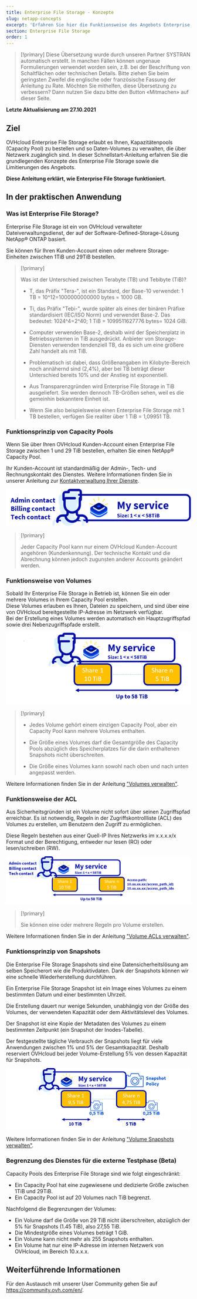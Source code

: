```yaml
---
title: Enterprise File Storage - Konzepte
slug: netapp-concepts
excerpt: 'Erfahren Sie hier die Funktionsweise des Angebots Enterprise File Storage'
section: Enterprise File Storage
order: 1
---
```


> [!primary]
> Diese Übersetzung wurde durch unseren Partner SYSTRAN automatisch erstellt. In manchen Fällen können ungenaue Formulierungen verwendet worden sein, z.B. bei der Beschriftung von Schaltflächen oder technischen Details. Bitte ziehen Sie beim geringsten Zweifel die englische oder französische Fassung der Anleitung zu Rate. Möchten Sie mithelfen, diese Übersetzung zu verbessern? Dann nutzen Sie dazu bitte den Button «Mitmachen» auf dieser Seite.
>

**Letzte Aktualisierung am 27.10.2021**

## Ziel

OVHcloud Enterprise File Storage erlaubt es Ihnen, Kapazitätenpools (Capacity Pool) zu bestellen und so Daten-Volumes zu verwalten, die über Netzwerk zugänglich sind.
In dieser Schnellstart-Anleitung erfahren Sie die grundlegenden Konzepte des Enterprise File Storage sowie die Limitierungen des Angebots.

**Diese Anleitung erklärt, wie Enterprise File Storage funktioniert.**

## In der praktischen Anwendung

### Was ist Enterprise File Storage?

Enterprise File Storage ist ein von OVHcloud verwalteter Dateiverwaltungsdienst, der auf der Software-Defined-Storage-Lösung NetApp&#174; ONTAP basiert.

Sie können für Ihren Kunden-Account einen oder mehrere Storage-Einheiten zwischen 1TiB und 29TiB bestellen.

> [!primary]
>
> Was ist der Unterschied zwischen Terabyte (TB) und Tebibyte (TiB)?
>
> - T, das Präfix "Tera-", ist ein Standard, der Base-10 verwendet: 1 TB = 10^12=1000000000000 bytes = 1000 GB.
>
> - Ti, das Präfix "Tebi-", wurde später als eines der binären Präfixe standardisiert (IEC/ISO Norm) und verwendet Base-2. Das bedeutet: 1024^4=2^40; 1 TiB = 1099511627776 bytes= 1024 GiB.
>
> - Computer verwenden Base-2, deshalb wird der Speicherplatz in Betriebssystemen in TiB ausgedrückt. Anbieter von Storage-Diensten verwenden tendenziell TB, da es sich um eine größere Zahl handelt als mit TiB.
>
> - Problematisch ist dabei, dass Größenangaben im Kilobyte-Bereich noch annähernd sind (2,4%), aber bei TB beträgt dieser Unterschied bereits 10% und der Anstieg ist exponentiell.
>
> - Aus Transparenzgründen wird Enterprise File Storage in TiB ausgeliefert. Sie werden dennoch TB-Größen sehen, weil es die gemeinhin bekanntere Einheit ist.
>
> - Wenn Sie also beispielsweise einen Enterprise File Storage mit 1 TB bestellen, verfügen Sie realiter über 1 TiB = 1,09951 TB.
>

### Funktionsprinzip von Capacity Pools

Wenn Sie über Ihren OVHcloud Kunden-Account einen Enterprise File Storage zwischen 1 und 29 TiB bestellen, erhalten Sie einen NetApp&#174; Capacity Pool.

Ihr Kunden-Account ist standardmäßig der Admin-, Tech- und Rechnungskontakt des Dienstes. Weitere Informationen finden Sie in unserer Anleitung zur [Kontaktverwaltung Ihrer Dienste](https://docs.ovh.com/de/customer/verwaltung-der-kontakte/).

![Enterprise File Storage 1](images/Netapp_Concept_1.PNG)

> [!primary]
>
> Jeder Capacity Pool kann nur einem OVHcloud Kunden-Account angehören (Kundenkennung). Der technische Kontakt und die Abrechnung können jedoch zugunsten anderer Accounts geändert werden.
>

### Funktionsweise von Volumes

Sobald Ihr Enterprise File Storage in Betrieb ist, können Sie ein oder mehrere Volumes in Ihrem Capacity Pool erstellen.
<br>Diese Volumes erlauben es Ihnen, Dateien zu speichern, und sind über eine von OVHcloud bereitgestellte IP-Adresse im Netzwerk verfügbar.
<br>Bei der Erstellung eines Volumes werden automatisch ein Hauptzugriffspfad sowie drei Nebenzugriffspfade erstellt.

![Enterprise File Storage 2](images/Netapp_Concept_2.PNG)

> [!primary]
>
> - Jedes Volume gehört einem einzigen Capacity Pool, aber ein Capacity Pool kann mehrere Volumes enthalten.
>
> - Die Größe eines Volumes darf die Gesamtgröße des Capacity Pools abzüglich des Speicherplatzes für die darin enthaltenen Snapshots nicht überschreiten.
>
> - Die Größe eines Volumes kann sowohl nach oben und nach unten angepasst werden.
>

Weitere Informationen finden Sie in der Anleitung ["Volumes verwalten"](../netapp-volumes).

### Funktionsweise der ACL

Aus Sicherheitsgründen ist ein Volume nicht sofort über seinen Zugriffspfad erreichbar. Es ist notwendig, Regeln in der Zugriffskontrollliste (ACL) des Volumes zu erstellen, um Benutzern den Zugriff zu ermöglichen.

Diese Regeln bestehen aus einer Quell-IP Ihres Netzwerks im x.x.x.x/x Format und der Berechtigung, entweder nur lesen (RO) oder lesen/schreiben (RW).

![Enterprise File Storage 3](images/Netapp_Concept_3.PNG)

> [!primary]
>
> Sie können eine oder mehrere Regeln pro Volume erstellen.
>

Weitere Informationen finden Sie in der Anleitung ["Volume ACLs verwalten"](../netapp-volume-acl).

### Funktionsprinzip von Snapshots

Die Enterprise File Storage Snapshots sind eine Datensicherheitslösung am selben Speicherort wie die Produktivdaten. Dank der Snapshots können wir eine schnelle Wiederherstellung durchführen.

Ein Enterprise File Storage Snapshot ist ein Image eines Volumes zu einem bestimmten Datum und einer bestimmten Uhrzeit.

Die Erstellung dauert nur wenige Sekunden, unabhängig von der Größe des Volumes, der verwendeten Kapazität oder dem Aktivitätslevel des Volumes.

Der Snapshot ist eine Kopie der Metadaten des Volumes zu einem bestimmten Zeitpunkt (ein Snapshot der Inodes-Tabelle).

Der festgestellte tägliche Verbrauch der Snapshots liegt für viele Anwendungen zwischen 1% und 5% der Gesamtkapazität. Deshalb reserviert OVHcloud bei jeder Volume-Erstellung 5% von dessen Kapazität für Snapshots.

![Enterprise File Storage 4](images/Netapp_Concept_4.PNG)

Weitere Informationen finden Sie in der Anleitung ["Volume Snapshots verwalten"](../netapp-volume-snapshots).

### Begrenzung des Dienstes für die externe Testphase (Beta)

Capacity Pools des Enterprise File Storage sind wie folgt eingeschränkt:

- Ein Capacity Pool hat eine zugewiesene und dedizierte Größe zwischen 1TiB und 29TiB.
- Ein Capacity Pool ist auf 20 Volumes nach TiB begrenzt.

Nachfolgend die Begrenzungen der Volumes:

- Ein Volume darf die Größe von 29 TiB nicht überschreiten, abzüglich der 5% für Snapshots (1.45 TiB), also 27,55 TiB.
- Die Mindestgröße eines Volumes beträgt 1 GiB.
- Ein Volume kann nicht mehr als 255 Snapshots enthalten.
- Ein Volume hat nur eine IP-Adresse im internen Netzwerk von OVHcloud, im Bereich 10.x.x.x.

## Weiterführende Informationen

Für den Austausch mit unserer User Community gehen Sie auf <https://community.ovh.com/en/>.